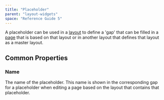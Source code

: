 ```yaml
---
title: "Placeholder"
parent: "layout-widgets"
space: "Reference Guide 5"
---
```



A placeholder can be used in a [layout](layout) to define a 'gap' that can be filled in a [page](page) that is based on that layout or in another layout that defines that layout as a master layout.

## Common Properties

### Name

The name of the placeholder. This name is shown in the corresponding gap for a placeholder when editing a page based on the layout that contains that placeholder.
